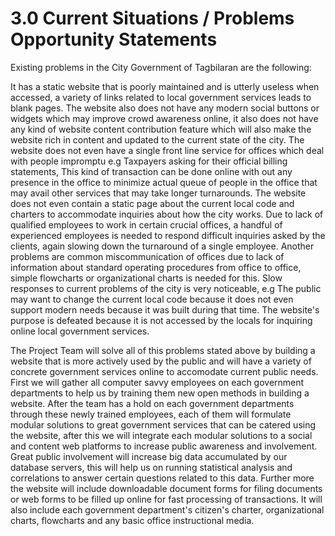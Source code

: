 # 3.0 Current Situations / Problems Opportunity Statements

Existing problems in the City Government of Tagbilaran are the following:

It has a static website that is poorly maintained and is utterly useless when
accessed, a variety of links related to local government services leads to
blank pages. The website also does not have any modern social buttons or widgets
which may improve crowd awareness online, it also does not have any kind of
website content contribution feature which will also make the website rich
in content and updated to the current state of the city. The website does not
even have a single front line service for offices which deal with people
impromptu e.g Taxpayers asking for their official billing statements, This kind
of transaction can be done online with out any presence in the office to
minimize actual queue of people in the office that may avail other services
that may take longer turnarounds. The website does not even contain a static page
about the current local code and charters to accommodate inquiries about how
the city works. Due to lack of qualified employees to work in certain crucial
offices, a handful of experienced employees is needed to respond difficult
inquiries asked by the clients, again slowing down the turnaround of a single
employee. Another problems are common miscommunication of offices due to lack
of information about standard operating procedures from office to office, simple
flowcharts or organizational charts is needed for this. Slow responses to current
problems of the city is very noticeable, e.g The public may want to change the current
local code because it does not even support modern needs because it was built during
that time. The website's purpose is defeated because it is not accessed by
the locals for inquiring online local government services.

The Project Team will solve all of this problems stated above by building a website
that is more actively used by the public and will have a variety of concrete government
services online to accomodate current public needs. First we will gather all computer
savvy employees on each government departments to help us by training them new open
methods in building a website. After the team has a hold on each government departments
through these newly trained employees, each of them will formulate modular solutions to
great government services that can be catered using the website, after this we will integrate
each modular solutions to a social and content web platforms to increase public
awareness and involvement. Great public involvement will increase big data accumulated by our
database servers, this will help us on running statistical analysis and correlations
to answer certain questions related to this data. Further more the website will include
downloadable document forms for filing documents or web forms to be filled up online
for fast processing of transactions. It will also include each government department's
citizen's charter, organizational charts, flowcharts and any basic office instructional
media.









